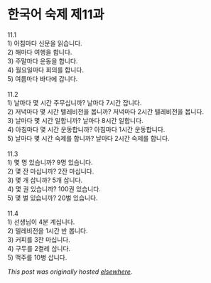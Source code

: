 # 한국어 숙제 제11과

<p>11.1<br>1) &#50500;&#52840;&#47560;&#45796; &#49888;&#47928;&#51012; &#51069;&#49845;&#45768;&#45796;.<br>2) &#54644;&#47560;&#45796; &#50668;&#54665;&#51012; &#54633;&#45768;&#45796;.<br>3) &#51452;&#47568;&#47560;&#45796; &#50868;&#46041;&#51012; &#54633;&#45768;&#45796;.<br>4) &#50900;&#50836;&#51068;&#47560;&#45796; &#54924;&#51032;&#47484; &#54633;&#45768;&#45796;.<br>5) &#50668;&#47492;&#47560;&#45796; &#48148;&#45796;&#50640; &#44049;&#45768;&#45796;.<br><br>11.2<br>1) &#45216;&#47560;&#45796; &#47751; &#49884;&#44036; &#51452;&#47924;&#49901;&#45768;&#44620;?  &#45216;&#47560;&#45796; 7&#49884;&#44036; &#51105;&#45768;&#45796;.<br>2) &#51200;&#45377;&#47560;&#45796; &#47751; &#49884;&#44036; &#53588;&#47112;&#48708;&#51204;&#51012; &#48389;&#45768;&#44620;?  &#51200;&#45377;&#47560;&#45796; 2&#49884;&#44036; &#53588;&#47112;&#48708;&#51204;&#51012; &#48389;&#45768;&#45796;.<br>3) &#45216;&#47560;&#45796; &#47751; &#49884;&#44036; &#51068;&#54633;&#45768;&#44620;?  &#45216;&#47560;&#45796; 8&#49884;&#44036; &#51068;&#54633;&#45768;&#45796;.<br>4) &#50500;&#52840;&#47560;&#45796; &#47751; &#49884;&#44036; &#50868;&#46041;&#54633;&#45768;&#44620;?  &#50500;&#52840;&#47560;&#45796; 1&#49884;&#44036; &#50868;&#46041;&#54633;&#45768;&#45796;.<br>5) &#45216;&#47560;&#45796; &#47751; &#49884;&#44036; &#49689;&#51228;&#47484; &#54633;&#45768;&#44620;?  &#45216;&#47560;&#45796; 2&#49884;&#44036; &#49689;&#51228;&#47484; &#54633;&#45768;&#45796;.<br><br>11.3<br>1) &#47751; &#47749; &#51080;&#49845;&#45768;&#44620;?  9&#47749; &#51080;&#49845;&#45768;&#45796;.<br>2) &#47751; &#51092; &#47560;&#49901;&#45768;&#44620;?  2&#51092; &#47560;&#49901;&#45768;&#45796;.<br>3) &#47751; &#44060; &#49341;&#45768;&#44620;?  5&#44060; &#49341;&#45768;&#45796;.<br>4) &#47751; &#44428; &#51080;&#49845;&#45768;&#44620;?  100&#44428; &#51080;&#49845;&#45768;&#45796;.<br>5) &#47751; &#48268; &#51080;&#49845;&#45768;&#44620;?  20&#48268; &#51080;&#49845;&#45768;&#45796;.<br><br>11.4<br>1) &#49440;&#49373;&#45784;&#51060; 4&#48516; &#44228;&#49901;&#45768;&#45796;.<br>2) &#53588;&#47112;&#48708;&#51204;&#51012; 1&#49884;&#44036; &#48152; &#48389;&#45768;&#45796;.<br>3) &#52964;&#54588;&#47484; 3&#51092; &#47560;&#49901;&#45768;&#45796;.<br>4) &#44396;&#46160;&#47484; 2&#53028;&#47112; &#49341;&#45768;&#45796;.<br>5) &#47589;&#51452;&#47484; 10&#48337; &#49341;&#45768;&#45796;.</p>


*This post was originally hosted [elsewhere](http://planspace.blogspot.com/2008/12/11.html).*
